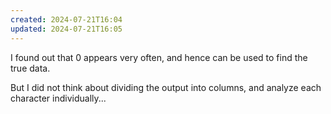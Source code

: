 ```yaml
---
created: 2024-07-21T16:04
updated: 2024-07-21T16:05
---
```


I found out that 0 appears very often, and hence can be used to find the true data.

But I did not think about dividing the output into columns, and analyze each character individually...
